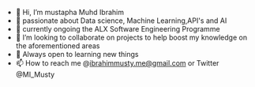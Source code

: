 - 👋 Hi, I’m mustapha Muhd Ibrahim
- 👀 passionate about Data science, Machine Learning,API's and AI
- 🌱 currently ongoing the ALX Software Engineering Programme
- 💞️ I’m looking to collaborate on projects to help boost my knowledge on the aforementioned areas
- 💭 Always open to learning new things
- 📫 How to reach me @ibrahimmusty.me@gmail.com or Twitter @MI_Musty

<!---
mmoh-i/mmoh-i is a ✨ special ✨ repository because its `README.md` (this file) appears on your GitHub profile.
You can click the Preview link to take a look at your changes.
--->
